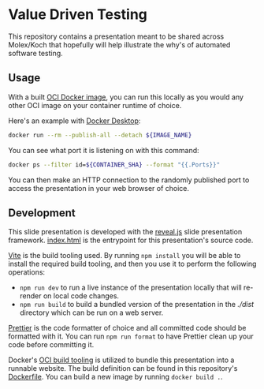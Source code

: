 # Value Driven Testing

This repository contains a presentation meant to be shared across Molex/Koch that hopefully will
help illustrate the why's of automated software testing.

## Usage

With a built [OCI Docker image](#development), you can run this locally as you would any other OCI
image on your container runtime of choice.

Here's an example with [Docker Desktop](https://www.docker.com/products/docker-desktop/):

```bash
docker run --rm --publish-all --detach ${IMAGE_NAME}
```

You can see what port it is listening on with this command:

```bash
docker ps --filter id=${CONTAINER_SHA} --format "{{.Ports}}"
```

You can then make an HTTP connection to the randomly published port to access the presentation in
your web browser of choice.

## Development

This slide presentation is developed with the [reveal.js](https://revealjs.com/) slide presentation
framework. [index.html](./src/index.html) is the entrypoint for this presentation's source code.

[Vite](https://vitejs.dev/) is the build tooling used. By running `npm install` you will be able to
install the required build tooling, and then you use it to perform the following operations:

- `npm run dev` to run a live instance of the presentation locally that will re-render on local code
  changes.
- `npm run build` to build a bundled version of the presentation in the _./dist_ directory which can
  be run on a web server.

[Prettier](https://prettier.io/) is the code formatter of choice and all committed code should be
formatted with it. You can run `npm run format` to have Prettier clean up your code before
committing it.

Docker's [OCI build tooling](https://docs.docker.com/engine/reference/builder/) is utilized to
bundle this presentation into a runnable website. The build definition can be found in this
repository's [Dockerfile](./Dockerfile). You can build a new image by running `docker build .`.

[//]: # "TODO - Play with styling "
[//]: # "TODO - Cut an MR"
[//]: # "TODO - Get Permission to Open Source"
